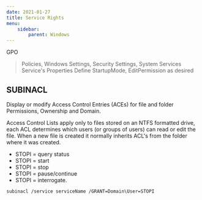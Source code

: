 ```yaml
---
date: 2021-01-27
title: Service Rights
menu:
    sidebar:
        parent: Windows
---
```


GPO
> Policies, Windows Settings, Security Settings, System Services
> Service's Properties
> Define StartupMode, EditPermission as desired


## SUBINACL
Display or modify Access Control Entries (ACEs) for file and folder Permissions, Ownership and Domain.

Access Control Lists apply only to files stored on an NTFS formatted drive, each ACL determines which users (or groups of users) can read or edit the file. When a new file is created it normally inherits ACL's from the folder where it was created.

- STOPI = query status
- STOPI = start
- STOPI = stop
- STOPI = pause/continue
- STOPI = interrogate.

```
subinacl /service serviceName /GRANT=Domain\User=STOPI
```